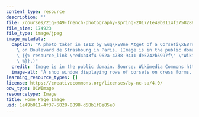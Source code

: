 ```yaml
---
content_type: resource
description: ''
file: /courses/21g-049-french-photography-spring-2017/1e49b0114f3758288898d58b1f8e85e0_21G-049S17.jpg
file_size: 174923
file_type: image/jpeg
image_metadata:
  caption: "A photo taken in 1912 by Eug\xE8ne Atget of a Corseti\xE8re shop window\
    \ on Boulevard de Strasbourg in Paris. (Image is in the public domain. Source:\
    \ {{% resource_link \"ed4b43f4-962a-4738-9411-de5742b5997f\" \"Wikimedia Commons\"\
    \ %}}.)"
  credit: 'Image is in the public domain. Source: Wikimedia Commons https://commons.wikimedia.org/wiki/File:Eug%C3%A8ne\_Atget,\_Boulevard\_de\_Strasbourg,\_Corsets,\_Paris,\_1912.jpg.'
  image-alt: 'A shop window displaying rows of corsets on dress forms. '
learning_resource_types: []
license: https://creativecommons.org/licenses/by-nc-sa/4.0/
ocw_type: OCWImage
resourcetype: Image
title: Home Page Image
uid: 1e49b011-4f37-5828-8898-d58b1f8e85e0
---
```


